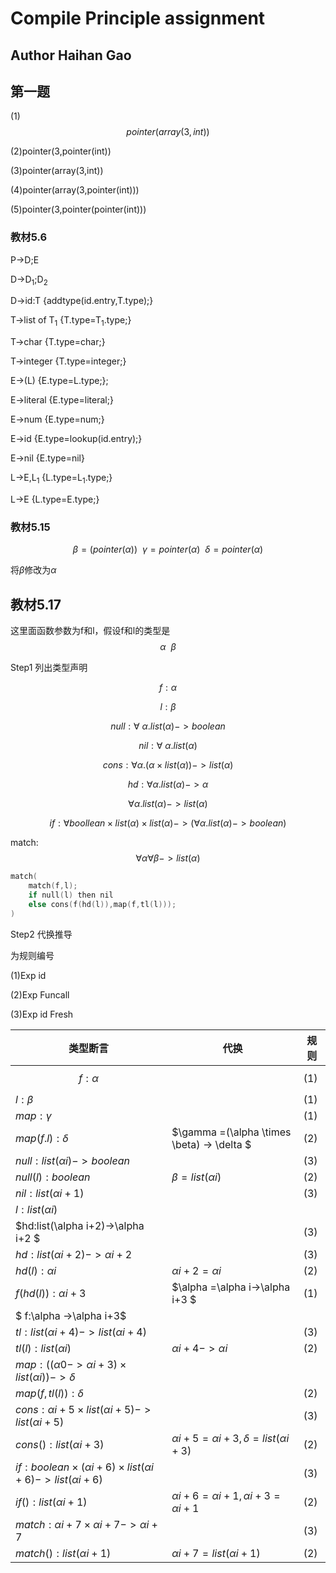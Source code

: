 # Compile Principle assignment 

## Author Haihan Gao

## 第一题

(1)$$pointer(array(3,int))$$

(2)pointer(3,pointer(int))

(3)pointer(array(3,int))

(4)pointer(array(3,pointer(int)))

(5)pointer(3,pointer(pointer(int)))

### 教材5.6

P->D;E

D->D<sub>1</sub>;D<sub>2</sub>

D->id:T	{addtype(id.entry,T.type);}

T->list of T<sub>1</sub> 	{T.type=T<sub>1</sub>.type;}

T->char	{T.type=char;}

T->integer	{T.type=integer;}

E->(L)	{E.type=L.type;};

E->literal	{E.type=literal;}

E->num	{E.type=num;}

E->id	{E.type=lookup(id.entry);}

E->nil	{E.type=nil}

L->E,L<sub>1</sub> 	{L.type=L<sub>1</sub>.type;}

L->E	{L.type=E.type;}

### 教材5.15

$$\beta =(pointer(\alpha)) ~~ \gamma=pointer(\alpha)~~\delta=pointer(\alpha)$$

将$\beta$修改为$\alpha$

## 教材5.17

这里面函数参数为f和l，假设f和l的类型是$$\alpha ~~\beta$$

Step1 列出类型声明

$$f:\alpha$$

$$l:\beta$$

$$null:\forall~\alpha.list(\alpha)->boolean$$

$$nil:\forall ~\alpha.list(\alpha)$$

$$cons:\forall \alpha.(\alpha \times list(\alpha))->list(\alpha)$$

$$hd:\forall \alpha.list(\alpha)->\alpha$$

$$\forall \alpha.list(\alpha)->list(\alpha)$$

$$if:\forall boollean\times list(\alpha)\times list(\alpha)->(\forall \alpha.list(\alpha)->boolean)$$

match:$$\forall \alpha \forall \beta ->list(\alpha)$$

```C
match(
	match(f,l);
    if null(l) then nil
    else cons(f(hd(l)),map(f,tl(l)));
)
```

Step2 代换推导

为规则编号

(1)Exp id

(2)Exp Funcall

(3)Exp id Fresh

| 类型断言                                                     | 代换                                             | 规则 |
| ------------------------------------------------------------ | ------------------------------------------------ | ---- |
| $$f:\alpha$$                                                 |                                                  | (1)  |
| $l:\beta$                                                    |                                                  | (1)  |
| $map:\gamma$                                                 |                                                  | (1)  |
| $map(f.l):\delta$                                            | $\gamma =(\alpha \times \beta) -> \delta $       | (2)  |
| $null:list(\alpha i)->boolean$                               |                                                  | (3)  |
| $null(l):boolean$                                            | $\beta =list(\alpha i)$                          | (2)  |
| $nil:list(\alpha i+1)$                                       |                                                  | (3)  |
| $l:list(\alpha i)$                                           |                                                  |      |
| $hd:list(\alpha i+2)->\alpha i+2 $                           |                                                  | (3)  |
| $hd:list(\alpha i+2)->\alpha i+2$                            |                                                  | (3)  |
| $hd(l):\alpha i$                                             | $\alpha i+2=\alpha i$                            | (2)  |
| $f(hd(l)):\alpha i+3$                                        | $\alpha =\alpha i->\alpha i+3 $                  | (1)  |
| $ f:\alpha ->\alpha i+3$                                     |                                                  |      |
| $tl:list(\alpha i+4)->list(\alpha i+4)$                      |                                                  | (3)  |
| $tl(l):list(\alpha i)$                                       | $\alpha i+4->\alpha i$                           | (2)  |
| $map:((\alpha 0->\alpha i+3)\times list(\alpha i))->\delta$  |                                                  |      |
| $map(f,tl(l)):\delta$                                        |                                                  | (2)  |
| $cons:\alpha i+5 \times list(\alpha i+5)->list(\alpha i+5)$  |                                                  | (3)  |
| $cons():list(\alpha i+3)$                                    | $\alpha i+5=\alpha i+3,\delta =list(\alpha i+3)$ | (2)  |
| $if:boolean \times (\alpha i+6) \times list(\alpha i+6)->list(\alpha i+6)$ |                                                  | (3)  |
| $if():list(\alpha i+1)$                                      | $\alpha i+6 =\alpha i+1,\alpha i+3=\alpha i+1$   | (2)  |
| $match:\alpha i+7 \times \alpha i+7->\alpha i+7$             |                                                  | (3)  |
| $match():list(\alpha i+1)$                                   | $\alpha i+7=list(\alpha i+1)$                    | (2)  |

